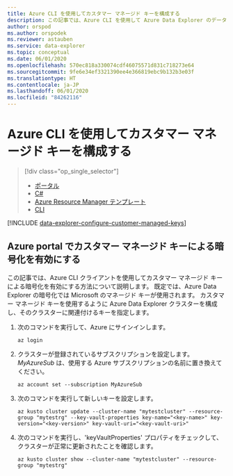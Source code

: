 ```yaml
---
title: Azure CLI を使用してカスタマー マネージド キーを構成する
description: この記事では、Azure CLI を使用して Azure Data Explorer のデータに対するカスタマー マネージド キーの暗号化を構成する方法について説明します。
author: orspod
ms.author: orspodek
ms.reviewer: astauben
ms.service: data-explorer
ms.topic: conceptual
ms.date: 06/01/2020
ms.openlocfilehash: 570ec818a330074cdf46075571d831c718273e64
ms.sourcegitcommit: 9fe6e34ef3321390ee4e366819ebc9b132b3e03f
ms.translationtype: HT
ms.contentlocale: ja-JP
ms.lasthandoff: 06/01/2020
ms.locfileid: "84262116"
---
```

# <a name="configure-customer-managed-keys-using-azure-cli"></a>Azure CLI を使用してカスタマー マネージド キーを構成する

> [!div class="op_single_selector"]
> * [ポータル](customer-managed-keys-portal.md)
> * [C#](customer-managed-keys-csharp.md)
> * [Azure Resource Manager テンプレート](customer-managed-keys-resource-manager.md)
> * [CLI](customer-managed-keys-cli.md)

[!INCLUDE [data-explorer-configure-customer-managed-keys](includes/data-explorer-configure-customer-managed-keys.md)]

## <a name="enable-encryption-with-customer-managed-keys-in-the-azure-portal"></a>Azure portal でカスタマー マネージド キーによる暗号化を有効にする

この記事では、Azure CLI クライアントを使用してカスタマー マネージド キーによる暗号化を有効にする方法について説明します。 既定では、Azure Data Explorer の暗号化では Microsoft のマネージド キーが使用されます。 カスタマー マネージド キーを使用するように Azure Data Explorer クラスターを構成し、そのクラスターに関連付けるキーを指定します。

1. 次のコマンドを実行して、Azure にサインインします。

    ```azurecli-interactive
    az login
    ```

1. クラスターが登録されているサブスクリプションを設定します。 *MyAzureSub* は、使用する Azure サブスクリプションの名前に置き換えてください。

    ```azurecli-interactive
    az account set --subscription MyAzureSub
    ```

1. 次のコマンドを実行して新しいキーを設定します。
    ```azurecli-interactive
    az kusto cluster update --cluster-name "mytestcluster" --resource-group "mytestrg" --key-vault-properties key-name="<key-name>" key-version="<key-version>" key-vault-uri="<key-vault-uri>"
    ```
1. 次のコマンドを実行し、'keyVaultProperties' プロパティをチェックして、クラスターが正常に更新されたことを確認します。

    ```azurecli-interactive
    az kusto cluster show --cluster-name "mytestcluster" --resource-group "mytestrg"
    ```

